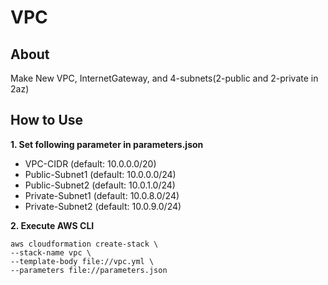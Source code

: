 # **VPC**

## **About**

Make New VPC, InternetGateway, and 4-subnets(2-public and 2-private in 2az)

## **How to Use**

**1. Set following parameter in parameters.json**

- VPC-CIDR (default: 10.0.0.0/20)
- Public-Subnet1 (default: 10.0.0.0/24)
- Public-Subnet2 (default: 10.0.1.0/24)
- Private-Subnet1 (default: 10.0.8.0/24)
- Private-Subnet2 (default: 10.0.9.0/24)

**2. Execute AWS CLI**

    aws cloudformation create-stack \
    --stack-name vpc \
    --template-body file://vpc.yml \
    --parameters file://parameters.json